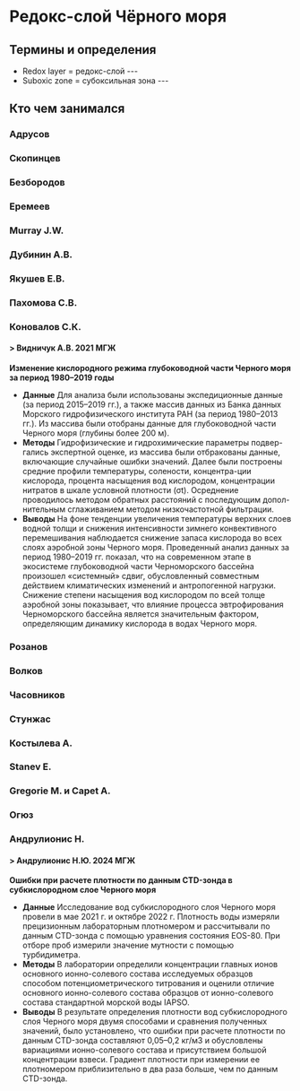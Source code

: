 # Редокс-слой Чёрного моря
## Термины и определения
- Redox layer = редокс-слой --- 
- Suboxic zone = субоксильная зона ---


## Кто чем занимался

### Адрусов

### Скопинцев

### Безбородов

### Еремеев

### Murray J.W.

### Дубинин А.В.

### Якушев Е.В.

### Пахомова С.В.

### Коновалов С.К.
#### > Видничук А.В. 2021 МГЖ
**Изменение кислородного режима глубоководной части Черного моря за период 1980–2019 годы**
 -  **Данные**
Для анализа были использованы экспедиционные данные (за период 2015–2019 гг.), а также массив данных из Банка данных Морского гидрофизического института РАН (за период 1980–2013 гг.). Из массива были отобраны данные для глубоководной части Черного моря (глубины более 200 м).
 -  **Методы**
Гидрофизические и гидрохимические параметры подвер-гались экспертной оценке, из массива были отбракованы данные, включающие случайные ошибки значений. Далее были построены средние профили температуры, солености, концентра-ции кислорода, процента насыщения вод кислородом, концентрации нитратов в шкале условной плотности (σt). Осреднение проводилось методом обратных расстояний с последующим допол-нительным сглаживанием методом низкочастотной фильтрации.
 -  **Выводы**
На фоне тенденции увеличения температуры верхних слоев водной толщи и снижения интенсивности зимнего конвективного перемешивания наблюдается снижение запаса кислорода во всех слоях аэробной зоны Черного моря. Проведенный анализ данных за период 1980–2019 гг. показал, что на современном этапе в экосистеме глубоководной части Черноморского бассейна произошел «системный» сдвиг, обусловленный совместным действием климатических изменений и антропогенной нагрузки. Снижение степени насыщения вод кислородом по всей толще аэробной зоны показывает, что влияние процесса эвтрофирования Черноморского бассейна является значительным фактором, определяющим динамику кислорода в водах Черного моря.

### Розанов 

### Волков

### Часовников

### Стунжас

### Костылева А.

### Stanev E.

### Gregorie M. и Capet A.

### Огюз

### Андрулионис Н.
#### > Андрулионис Н.Ю. 2024 МГЖ
**Ошибки при расчете плотности по данным CTD-зонда в субкислородном слое Черного моря**  
 -  **Данные**
Исследование вод субкислородного слоя Черного моря провели в мае 2021 г. и октябре 2022 г. Плотность воды измеряли прецизионным лабораторным плотномером и рассчитывали по данным CTD-зонда с помощью уравнения состояния EOS-80. При отборе проб измерили значение мутности с помощью турбидиметра.
 -  **Методы**
В лаборатории определили концентрации главных ионов основного ионно-солевого состава исследуемых образцов способом потенциометрического титрования и оценили отличие основного ионно-солевого состава образцов от ионно-солевого состава стандартной морской воды IAPSO.
 -  **Выводы**
В результате определения плотности вод субкислородного слоя Черного моря двумя способами и сравнения полученных значений, было установлено, что ошибки при расчете плотности по данным CTD-зонда составляют 0,05–0,2 кг/м3 и обусловлены вариациями ионно-солевого состава и присутствием большой концентрации взвеси. Градиент плотности при измерении ее плотномером приблизительно в два раза больше, чем по данным CTD-зонда.